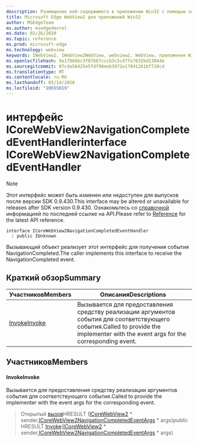 ```yaml
---
description: Размещение веб-содержимого в приложении Win32 с помощью элемента управления Microsoft Edge WebView2
title: Microsoft Edge WebView2 для приложений Win32
author: MSEdgeTeam
ms.author: msedgedevrel
ms.date: 02/26/2020
ms.topic: reference
ms.prod: microsoft-edge
ms.technology: webview
keywords: IWebView2, IWebView2WebView, webview2, WebView, приложения Win32, Win32, EDGE, ICoreWebView2, ICoreWebView2Host, элемент управления "веб-браузер", HTML Edge
ms.openlocfilehash: 9a1f86bbc3f07b67cccb3c5c47fe7032bd13844e
ms.sourcegitcommit: 07cda56425e5fdf90eeb3972e17041261bf720cd
ms.translationtype: MT
ms.contentlocale: ru-RU
ms.lasthandoff: 05/14/2020
ms.locfileid: "10655019"
---
```

# <span data-ttu-id="8919c-104">интерфейс ICoreWebView2NavigationCompletedEventHandler</span><span class="sxs-lookup"><span data-stu-id="8919c-104">interface ICoreWebView2NavigationCompletedEventHandler</span></span> 

> [!NOTE]
> <span data-ttu-id="8919c-105">Этот интерфейс может быть изменен или недоступен для выпусков после версии SDK 0.9.430.</span><span class="sxs-lookup"><span data-stu-id="8919c-105">This interface may be altered or unavailable for releases after SDK version 0.9.430.</span></span> <span data-ttu-id="8919c-106">Ознакомьтесь со [справочной](../../../webview2-api-reference.md) информацией по последней ссылке на API.</span><span class="sxs-lookup"><span data-stu-id="8919c-106">Please refer to [Reference](../../../webview2-api-reference.md) for the latest API reference.</span></span>

```
interface ICoreWebView2NavigationCompletedEventHandler
  : public IUnknown
```

<span data-ttu-id="8919c-107">Вызывающий объект реализует этот интерфейс для получения события NavigationCompleted.</span><span class="sxs-lookup"><span data-stu-id="8919c-107">The caller implements this interface to receive the NavigationCompleted event.</span></span>

## <span data-ttu-id="8919c-108">Краткий обзор</span><span class="sxs-lookup"><span data-stu-id="8919c-108">Summary</span></span>

 <span data-ttu-id="8919c-109">Участников</span><span class="sxs-lookup"><span data-stu-id="8919c-109">Members</span></span>                        | <span data-ttu-id="8919c-110">Описания</span><span class="sxs-lookup"><span data-stu-id="8919c-110">Descriptions</span></span>
--------------------------------|---------------------------------------------
[<span data-ttu-id="8919c-111">Invoke</span><span class="sxs-lookup"><span data-stu-id="8919c-111">Invoke</span></span>](#invoke) | <span data-ttu-id="8919c-112">Вызывается для предоставления средству реализации аргументов события для соответствующего события.</span><span class="sxs-lookup"><span data-stu-id="8919c-112">Called to provide the implementer with the event args for the corresponding event.</span></span>

## <span data-ttu-id="8919c-113">Участников</span><span class="sxs-lookup"><span data-stu-id="8919c-113">Members</span></span>

#### <span data-ttu-id="8919c-114">Invoke</span><span class="sxs-lookup"><span data-stu-id="8919c-114">Invoke</span></span> 

<span data-ttu-id="8919c-115">Вызывается для предоставления средству реализации аргументов события для соответствующего события.</span><span class="sxs-lookup"><span data-stu-id="8919c-115">Called to provide the implementer with the event args for the corresponding event.</span></span>

> <span data-ttu-id="8919c-116">Открытый [вызов](#invoke)HRESULT ([ICoreWebView2](ICoreWebView2.md) \* sender,[ICoreWebView2NavigationCompletedEventArgs](ICoreWebView2NavigationCompletedEventArgs.md) \* args)</span><span class="sxs-lookup"><span data-stu-id="8919c-116">public HRESULT [Invoke](#invoke)([ICoreWebView2](ICoreWebView2.md) \* sender,[ICoreWebView2NavigationCompletedEventArgs](ICoreWebView2NavigationCompletedEventArgs.md) \* args)</span></span>

